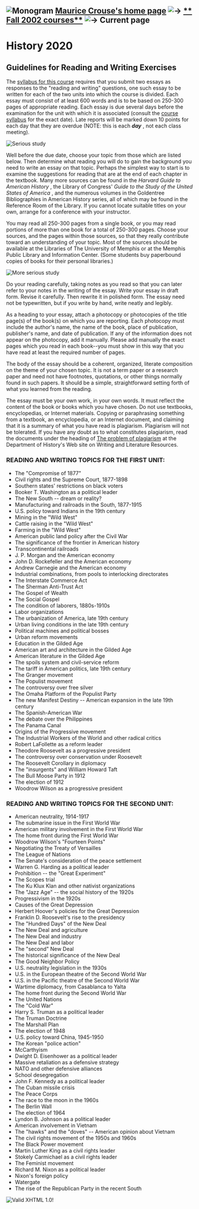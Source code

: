 ![Monogram](mc.gif)  [ **Maurice Crouse's home page**](home.html "Maurice
Crouse's home page")  ![->](arrowtny.gif) [**  Fall  2002
courses**](fall02.html "Fall 2002 courses")  ![->](arrowtny.gif)  Current page  
---  
  
# History 2020

## Guidelines for Reading and Writing Exercises

The [syllabus for this course](2602_02f.html) requires that you submit two
essays as responses to the "reading and writing" questions, one such essay to
be written for each of the two units into which the course is divided. Each
essay must consist of at least 600 words and is to be based on 250-300 pages
of appropriate reading. Each essay is due several days before the examination
for the unit with which it is associated (consult the [course
syllabus](2602_02f.html) for the exact date). Late reports will be marked down
10 points for each day that they are overdue (NOTE: this is each **_day_** ,
not each class meeting).

![Serious study](studying.gif)

Well before the due date, choose your topic from those which are listed below.
Then determine what reading you will do to gain the background you need to
write an essay on that topic. Perhaps the simplest way to start is to examine
the suggestions for reading that are at the end of each chapter in the
textbook. Many more sources can be found in the _Harvard Guide to American
History_ , the Library of Congress' _Guide to the Study of the United States
of America_ , and the numerous volumes in the Goldentree Bibliographies in
American History series, all of which may be found in the Reference Room of
the Library. If you cannot locate suitable titles on your own, arrange for a
conference with your instructor.

You may read all 250-300 pages from a single book, or you may read portions of
more than one book for a total of 250-300 pages. Choose your sources, and the
pages within those sources, so that they really contribute toward an
understanding of your topic. Most of the sources should be available at the
Libraries of The University of Memphis or at the Memphis Public Library and
Information Center. (Some students buy paperbound copies of books for their
personal libraries.)

![More serious study](studying2.gif)

Do your reading carefully, taking notes as you read so that you can later
refer to your notes in the writing of the essay. Write your essay in draft
form. Revise it carefully. Then rewrite it in polished form. The essay need
not be typewritten, but if you write by hand, write neatly and legibly.

As a heading to your essay, attach a photocopy or photocopies of the title
page(s) of the book(s) on which you are reporting. Each photocopy must include
the author's name, the name of the book, place of publication, publisher's
name, and date of publication. If any of the information does not appear on
the photocopy, add it manually. Please add manually the exact pages which you
read in each book--you must show in this way that you have read at least the
required number of pages.

The body of the essay should be a coherent, organized, literate composition on
the theme of your chosen topic. It is not a term paper or a research paper and
need not have footnotes, quotations, or other things normally found in such
papers. It should be a simple, straightforward setting forth of what you
learned from the reading.

The essay must be your own work, in your own words. It must reflect the
content of the book or books which you have chosen. Do not use textbooks,
encyclopedias, or Internet materials. Copying or paraphrasing something from a
textbook, an encyclopedia, or an Internet document, and claiming that it is a
summary of what you have read is plagiarism. Plagiarism will not be tolerated.
If you have any doubt as to what constitutes plagiarism, read the documents
under the heading of [The problem of
plagiarism](http://www.people.memphis.edu/~history/lit.html#plagiarism) at the
Department of History's Web site on Writing and Literature Resources.

###  

### READING AND WRITING TOPICS FOR THE FIRST UNIT:

  * The "Compromise of 1877"
  * Civil rights and the Supreme Court, 1877-1898
  * Southern states' restrictions on black voters
  * Booker T. Washington as a political leader
  * The New South -- dream or reality?
  * Manufacturing and railroads in the South, 1877-1915
  * U.S. policy toward Indians in the 19th century
  * Mining in the "Wild West"
  * Cattle raising in the "Wild West"
  * Farming in the "Wild West"
  * American public land policy after the Civil War
  * The significance of the frontier in American history
  * Transcontinental railroads
  * J. P. Morgan and the American economy
  * John D. Rockefeller and the American economy
  * Andrew Carnegie and the American economy
  * Industrial combinations, from pools to interlocking directorates
  * The Interstate Commerce Act
  * The Sherman Anti-Trust Act
  * The Gospel of Wealth
  * The Social Gospel
  * The condition of laborers, 1880s-1910s
  * Labor organizations
  * The urbanization of America, late 19th century
  * Urban living conditions in the late 19th century
  * Political machines and political bosses
  * Urban reform movements
  * Education in the Gilded Age
  * American art and architecture in the Gilded Age
  * American literature in the Gilded Age
  * The spoils system and civil-service reform
  * The tariff in American politics, late 19th century
  * The Granger movement
  * The Populist movement
  * The controversy over free silver
  * The Omaha Platform of the Populist Party
  * The new Manifest Destiny -- American expansion in the late 19th century
  * The Spanish-American War
  * The debate over the Philippines
  * The Panama Canal
  * Origins of the Progressive movement
  * The Industrial Workers of the World and other radical critics
  * Robert LaFollette as a reform leader
  * Theodore Roosevelt as a progressive president
  * The controversy over conservation under Roosevelt
  * The Roosevelt Corollary in diplomacy
  * The "insurgents" and William Howard Taft
  * The Bull Moose Party in 1912
  * The election of 1912
  * Woodrow Wilson as a progressive president

### READING AND WRITING TOPICS FOR THE SECOND UNIT:

  * American neutrality, 1914-1917
  * The submarine issue in the First World War
  * American military involvement in the First World War
  * The home front during the First World War
  * Woodrow Wilson's "Fourteen Points"
  * Negotiating the Treaty of Versailles
  * The League of Nations
  * The Senate's consideration of the peace settlement
  * Warren G. Harding as a political leader
  * Prohibition -- the "Great Experiment"
  * The Scopes trial
  * The Ku Klux Klan and other nativist organizations
  * The "Jazz Age" \-- the social history of the 1920s
  * Progressivism in the 1920s
  * Causes of the Great Depression
  * Herbert Hoover's policies for the Great Depression
  * Franklin D. Roosevelt's rise to the presidency
  * The "Hundred Days" of the New Deal
  * The New Deal and agriculture
  * The New Deal and industry
  * The New Deal and labor
  * The "second" New Deal
  * The historical significance of the New Deal
  * The Good Neighbor Policy
  * U.S. neutrality legislation in the 1930s
  * U.S. in the European theatre of the Second World War
  * U.S. in the Pacific theatre of the Second World War
  * Wartime diplomacy, from Casablanca to Yalta
  * The home front during the Second World War
  * The United Nations
  * The "Cold War"
  * Harry S. Truman as a political leader
  * The Truman Doctrine
  * The Marshall Plan
  * The election of 1948
  * U.S. policy toward China, 1945-1950
  * The Korean "police action"
  * McCarthyism
  * Dwight D. Eisenhower as a political leader
  * Massive retaliation as a defensive strategy
  * NATO and other defensive alliances
  * School desegregation
  * John F. Kennedy as a political leader
  * The Cuban missile crisis
  * The Peace Corps
  * The race to the moon in the 1960s
  * The Berlin Wall
  * The election of 1964
  * Lyndon B. Johnson as a political leader
  * American involvement in Vietnam
  * The "hawks" and the "doves" \-- American opinion about Vietnam
  * The civil rights movement of the 1950s and 1960s
  * The Black Power movement
  * Martin Luther King as a civil rights leader
  * Stokely Carmichael as a civil rights leader
  * The Feminist movement
  * Richard M. Nixon as a political leader
  * Nixon's foreign policy
  * Watergate
  * The rise of the Republican Party in the recent South

  
![Valid XHTML 1.0!](valid-xhtml10.gif)


